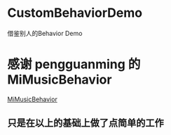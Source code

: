 # CustomBehaviorDemo
借鉴别人的Behavior Demo

# 感谢 pengguanming 的 MiMusicBehavior
[MiMusicBehavior](https://github.com/pengguanming/MiMusicBehavior)
## 只是在以上的基础上做了点简单的工作


